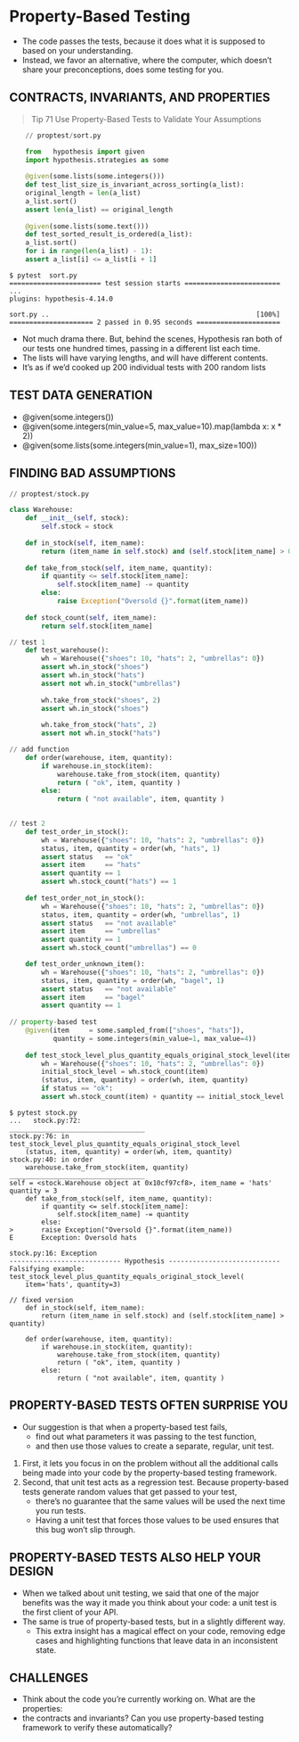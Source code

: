 # Property-Based Testing
- The code passes the tests, because it does what it is supposed to based on your understanding.
- Instead, we favor an alternative, where the computer, which doesn’t share your preconceptions, does some testing for you.


## CONTRACTS, INVARIANTS, AND PROPERTIES
> Tip 71 Use Property-Based Tests to Validate Your Assumptions

```python
    // proptest/sort.py

    from   hypothesis import given
    import hypothesis.strategies as some
    
    @given(some.lists(some.integers()))
    def test_list_size_is_invariant_across_sorting(a_list):
    original_length = len(a_list)
    a_list.sort()
    assert len(a_list) == original_length
  
    @given(some.lists(some.text()))   
    def test_sorted_result_is_ordered(a_list):       
    a_list.sort()       
    for i in range(len(a_list) - 1):           
    assert a_list[i] <= a_list[i + 1]
```

```
$ pytest  sort.py   
======================= test session starts ========================   
...   
plugins: hypothesis-4.14.0
  
sort.py ..                                                    [100%]
===================== 2 passed in 0.95 seconds =====================
```
- Not much drama there. But, behind the scenes, Hypothesis ran both of our tests one hundred times, passing in a different list each time. 
- The lists will have varying lengths, and will have different contents. 
- It’s as if we’d cooked up 200 individual tests with 200 random lists

## TEST DATA GENERATION 
- @given(some.integers())
- @given(some.integers(min_value=5, max_value=10).map(lambda x: x * 2))
- @given(some.lists(some.integers(min_value=1), max_size=100))

## FINDING BAD ASSUMPTIONS 
```python
// proptest/stock.py

class Warehouse:       
    def __init__(self, stock):           
        self.stock = stock
     
    def in_stock(self, item_name):
        return (item_name in self.stock) and (self.stock[item_name] > 0)
    
    def take_from_stock(self, item_name, quantity):           
        if quantity <= self.stock[item_name]:               
            self.stock[item_name] -= quantity           
        else:             
            raise Exception("Oversold {}".format(item_name))
      
    def stock_count(self, item_name):           
        return self.stock[item_name]

// test 1      
    def test_warehouse():
        wh = Warehouse({"shoes": 10, "hats": 2, "umbrellas": 0})
        assert wh.in_stock("shoes")
        assert wh.in_stock("hats")
        assert not wh.in_stock("umbrellas")
        
        wh.take_from_stock("shoes", 2)
        assert wh.in_stock("shoes")
        
        wh.take_from_stock("hats", 2)
        assert not wh.in_stock("hats")

// add function
    def order(warehouse, item, quantity):       
        if warehouse.in_stock(item):           
            warehouse.take_from_stock(item, quantity)           
            return ( "ok", item, quantity )       
        else:           
            return ( "not available", item, quantity )

        
// test 2
    def test_order_in_stock():       
        wh = Warehouse({"shoes": 10, "hats": 2, "umbrellas": 0})       
        status, item, quantity = order(wh, "hats", 1)       
        assert status   == "ok"       
        assert item     == "hats"       
        assert quantity == 1       
        assert wh.stock_count("hats") == 1
    
    def test_order_not_in_stock():       
        wh = Warehouse({"shoes": 10, "hats": 2, "umbrellas": 0})       
        status, item, quantity = order(wh, "umbrellas", 1)       
        assert status   == "not available"       
        assert item     == "umbrellas"       
        assert quantity == 1       
        assert wh.stock_count("umbrellas") == 0

    def test_order_unknown_item():       
        wh = Warehouse({"shoes": 10, "hats": 2, "umbrellas": 0})       
        status, item, quantity = order(wh, "bagel", 1)       
        assert status   == "not available"       
        assert item     == "bagel"       
        assert quantity == 1
        
// property-based test
    @given(item     = some.sampled_from(["shoes", "hats"]),          
           quantity = some.integers(min_value=1, max_value=4))
           
    def test_stock_level_plus_quantity_equals_original_stock_level(item,quantity):       
        wh = Warehouse({"shoes": 10, "hats": 2, "umbrellas": 0})       
        initial_stock_level = wh.stock_count(item)       
        (status, item, quantity) = order(wh, item, quantity)       
        if status == "ok":           
        assert wh.stock_count(item) + quantity == initial_stock_level
```
```
$ pytest stock.py  
...   stock.py:72:  
__________________________________   
stock.py:76: in test_stock_level_plus_quantity_equals_original_stock_level       
    (status, item, quantity) = order(wh, item, quantity)   
stock.py:40: in order       
    warehouse.take_from_stock(item, quantity)  
__________________________________
self = <stock.Warehouse object at 0x10cf97cf8>, item_name = 'hats'   
quantity = 3
    def take_from_stock(self, item_name, quantity):         
        if quantity <= self.stock[item_name]:           
            self.stock[item_name] -= quantity         
        else:   
>       raise Exception("Oversold {}".format(item_name))
E       Exception: Oversold hats

stock.py:16: Exception   
---------------------------- Hypothesis ----------------------------   
Falsifying example:    test_stock_level_plus_quantity_equals_original_stock_level(
    item='hats', quantity=3)
    
// fixed version
    def in_stock(self, item_name):
        return (item_name in self.stock) and (self.stock[item_name] > quantity)
        
    def order(warehouse, item, quantity):       
        if warehouse.in_stock(item, quantity):           
            warehouse.take_from_stock(item, quantity)           
            return ( "ok", item, quantity )       
        else:           
            return ( "not available", item, quantity )
```

## PROPERTY-BASED TESTS OFTEN SURPRISE YOU 
- Our suggestion is that when a property-based test fails, 
  - find out what parameters it was passing to the test function, 
  - and then use those values to create a separate, regular, unit test.

1. First, it lets you focus in on the problem without all the additional calls being made into your code by the property-based testing framework.
2. Second, that unit test acts as a regression test. Because property-based tests generate random values that get passed to your test, 
   - there’s no guarantee that the same values will be used the next time you run tests. 
   - Having a unit test that forces those values to be used ensures that this bug won’t slip through.

## PROPERTY-BASED TESTS ALSO HELP YOUR DESIGN 
- When we talked about unit testing, we said that one of the major benefits was the way it made you think about your code: a unit test is the first client of your API.
- The same is true of property-based tests, but in a slightly different way.
  - This extra insight has a magical effect on your code, removing edge cases and highlighting functions that leave data in an inconsistent state.

## CHALLENGES
- Think about the code you’re currently working on. What are the properties: 
- the contracts and invariants? Can you use property-based testing framework to verify these automatically?